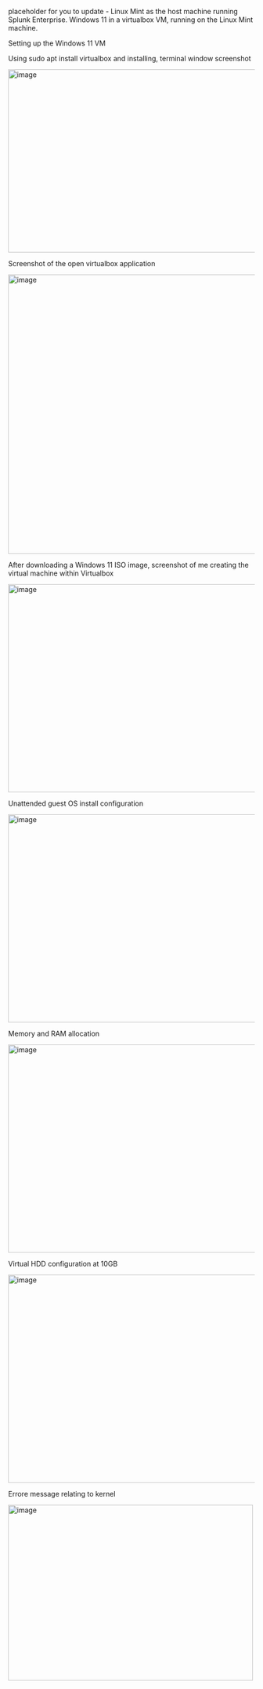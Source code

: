 placeholder for you to update - Linux Mint as the host machine running Splunk Enterprise. Windows 11 in a virtualbox VM, running on the Linux Mint machine. 

Setting up the Windows 11 VM 

Using sudo apt install virtualbox and installing, terminal window screenshot

<img width="654" height="373" alt="image" src="https://github.com/user-attachments/assets/70a3882e-8f3b-42fc-a8ec-8095665bc4e4" />

Screenshot of the open virtualbox application

<img width="960" height="569" alt="image" src="https://github.com/user-attachments/assets/6143ac97-7bee-426c-9d3b-4a2c4530e92d" />

After downloading a Windows 11 ISO image, screenshot of me creating the virtual machine within Virtualbox 

<img width="790" height="424" alt="image" src="https://github.com/user-attachments/assets/8cc87fa9-34c4-4bca-aba5-b3d0c73051a4" />

Unattended guest OS install configuration 

<img width="790" height="424" alt="image" src="https://github.com/user-attachments/assets/47903ec2-f6b6-40b9-bc38-b737868d7552" />

Memory and RAM allocation

<img width="790" height="424" alt="image" src="https://github.com/user-attachments/assets/92baacc9-6898-4d96-8290-af2077e4ced9" />

Virtual HDD configuration at 10GB 

<img width="790" height="424" alt="image" src="https://github.com/user-attachments/assets/f9e28ca7-7e2d-4cc7-99ee-79de3a7d72ba" />

Errore message relating to kernel

<img width="500" height="358" alt="image" src="https://github.com/user-attachments/assets/64bf3fdd-0826-4006-bddd-77547da0f712" />





